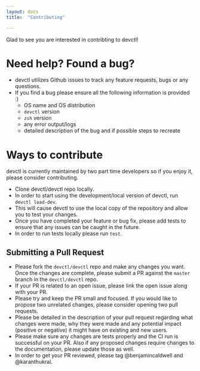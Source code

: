 ```yaml
---
layout: docs
title:  "Contributing"

---
```


Glad to see you are interested in contribting to devctl!

# Need help? Found a bug?
- devctl utilizes Github issues to track any feature requests, bugs or any
  questions.
- If you find a bug please ensure all the following information is provided :)
  - OS name and OS distribution
  - `devctl` version
  - `zsh` version
  - any error output/logs
  - detailed description of the bug and if possible steps to recreate

# Ways to contribute
devctl is currently maintained by two part time developers so if you enjoy it,
please consider contributing.

- Clone devctl/devctl repo locally.
- In order to start using the development/local version of devctl, run `devctl
  load-dev`.
- This will cause devctl to use the local copy of the repository and allow you
  to test your changes.
- Once you have completed your feature or bug fix, please add tests to ensure
  that any issues can be caught in the future.
- In order to run tests locally please run `test`.

## Submitting a Pull Request
- Please fork the `devctl/devctl` repo and make any changes you want. Once the
  changes are complete, please submit a PR against the `master` branch in the
  `devctl/devctl` repo.
- If your PR is related to an open issue, please link the open issue along with
  your PR.
- Please try and keep the PR small and focused. If you would like to propose two
  unrelated changes, please consider opening two pull requests.
- Please be detailed in the description of your pull request regarding what
  changes were made, why they were made and any potential impact (positive or
  negative) it might have on existing and new users.
- Please make sure any changes are tests properly and the CI run is successful
  on your PR. Also if any proposed changes require changes to the documentation,
  please update those as well.
- In order to get your PR reviewed, please tag @benjamincaldwell and
  @karanthukral.
